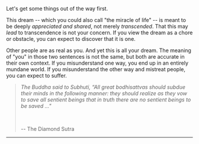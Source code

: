 

Let's get some things out of the way first.

This dream -- which you could also call "the miracle of life" -- is meant to
be deeply *appreciated and shared*, not merely *transcended*. That this may
*lead* to transcendence is not your concern. If you view the dream as a chore
or obstacle, you can expect to discover that it is one.

Other people are as real as you. And yet this is all your dream. The meaning
of "you" in those two sentences is not the same, but both are accurate in their
own context. If you misunderstand one way, you end up in an entirely mundane
world. If you misunderstand the other way and mistreat people, you can expect
to suffer.

> *The Buddha said to Subhuti, “All great bodhisattvas should subdue
their minds in the following manner: they should realize as they vow
to save all sentient beings that in truth there are no sentient beings
to be saved ..."*
>
> &nbsp;
>
> -- The Diamond Sutra

---


